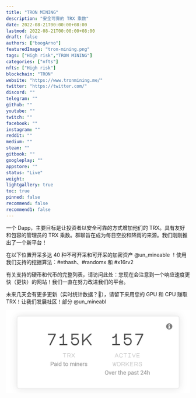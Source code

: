 ```yaml
---
title: "TRON MINING"
description: "安全可靠的 TRX 乘数"
date: 2022-08-21T00:00:00+08:00
lastmod: 2022-08-21T00:00:00+08:00
draft: false
authors: ["boogArno"]
featuredImage: "tron-mining.png"
tags: ["High risk","TRON MINING"]
categories: ["nfts"]
nfts: ["High risk"]
blockchain: "TRON"
website: "https://www.tronmining.me/"
twitter: "https://twitter.com/"
discord: ""
telegram: ""
github: ""
youtube: ""
twitch: ""
facebook: ""
instagram: ""
reddit: ""
medium: ""
steam: ""
gitbook: ""
googleplay: ""
appstore: ""
status: "Live"
weight: 
lightgallery: true
toc: true
pinned: false
recommend: false
recommend1: false
---
```

一个 Dapp，主要目标是让投资者以安全可靠的方式增加他们的 TRX。具有友好和包容的管理员的 TRX 乘数。群聊旨在成为每日空投和降雨的来源。我们刚刚推出了一个新平台！

在以下位置开采多达 40 种不可开采和可开采的加密资产
@un_mineable
！使用我们支持的挖掘算法：#ethash、#randomx 和 #x16rv2

有关支持的硬币和代币的完整列表，请访问此处：您现在会注意到一个响应速度更快（更快）的网站！我们一直在努力改进我们的平台。

未来几天会有更多更新（实时统计数据？👀），请留下来用您的 GPU 和 CPU 赚取 TRX！让我们发展社区！部分
@un_mineabl

![D8ZADcZX4AARLWG](D8ZADcZX4AARLWG.jpg)